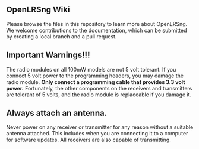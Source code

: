 OpenLRSng Wiki
--------------

Please browse the files in this repository to learn more about OpenLRSng. We welcome contributions to the documentation, which can be submitted by creating a local branch and a pull request.

Important Warnings!!!
---------------------

The radio modules on all 100mW models are not 5 volt tolerant. If you connect 5 volt power to the programming headers, you may damage the radio module. **Only connect a programming cable that provides 3.3 volt power.** Fortunately, the other components on the receivers and transmitters are tolerant of 5 volts, and the radio module is replaceable if you damage it.

Always attach an antenna.
-------------------------

Never power on any receiver or transmitter for any reason without a suitable antenna attached. This includes
when you are connecting it to a computer for software updates. All receivers are also capable of transmitting.
